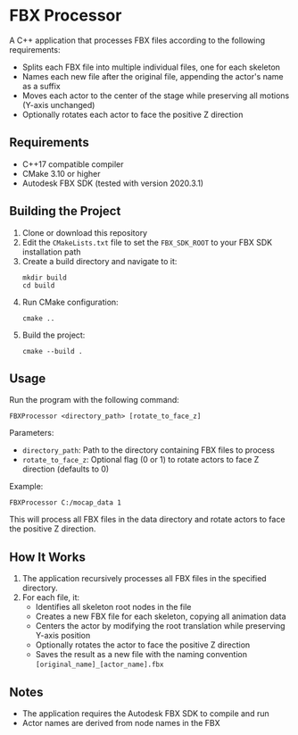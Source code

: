 # FBX Processor

A C++ application that processes FBX files according to the following requirements:
- Splits each FBX file into multiple individual files, one for each skeleton
- Names each new file after the original file, appending the actor's name as a suffix
- Moves each actor to the center of the stage while preserving all motions (Y-axis unchanged)
- Optionally rotates each actor to face the positive Z direction

## Requirements

- C++17 compatible compiler
- CMake 3.10 or higher
- Autodesk FBX SDK (tested with version 2020.3.1)

## Building the Project

1. Clone or download this repository
2. Edit the `CMakeLists.txt` file to set the `FBX_SDK_ROOT` to your FBX SDK installation path
3. Create a build directory and navigate to it:
   ```
   mkdir build
   cd build
   ```
4. Run CMake configuration:
   ```
   cmake ..
   ```
5. Build the project:
   ```
   cmake --build .
   ```

## Usage

Run the program with the following command:

```
FBXProcessor <directory_path> [rotate_to_face_z]
```

Parameters:
- `directory_path`: Path to the directory containing FBX files to process
- `rotate_to_face_z`: Optional flag (0 or 1) to rotate actors to face Z direction (defaults to 0)

Example:
```
FBXProcessor C:/mocap_data 1
```

This will process all FBX files in the data directory and rotate actors to face the positive Z direction.

## How It Works

1. The application recursively processes all FBX files in the specified directory.
2. For each file, it:
   - Identifies all skeleton root nodes in the file
   - Creates a new FBX file for each skeleton, copying all animation data
   - Centers the actor by modifying the root translation while preserving Y-axis position
   - Optionally rotates the actor to face the positive Z direction
   - Saves the result as a new file with the naming convention `[original_name]_[actor_name].fbx`

## Notes

- The application requires the Autodesk FBX SDK to compile and run
- Actor names are derived from node names in the FBX
